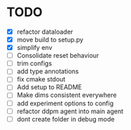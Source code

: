 # TODO

- [x] refactor dataloader
- [x] move build to setup.py
- [x] simplify env
- [ ] Consolidate reset behaviour 
- [ ] trim configs
- [ ] add type annotations
- [ ] fix cmake stdout
- [ ] Add setup to README
- [ ] Make dims consistent everywhere
- [ ] add experiment options to config 
- [ ] refactor ddpm agent into main agent
- [ ] dont create folder in debug mode